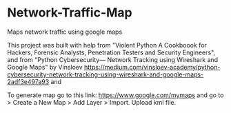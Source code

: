 # Network-Traffic-Map
Maps network traffic using google maps

This project was built with help from "Violent Python A Cookboook for Hackers, Forensic Analysts, Penetration Testers and Security Engineers", and from "Python Cybersecurity— Network Tracking using Wireshark and Google Maps" by Vinsloev
https://medium.com/vinsloev-academy/python-cybersecurity-network-tracking-using-wireshark-and-google-maps-2adf3e497a93
and 

To generate map go to this link:  https://www.google.com/mymaps  and go to > Create a New Map > Add Layer > Import. Upload kml file.

